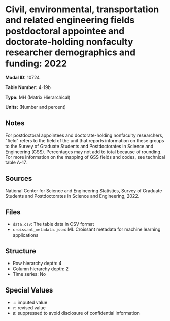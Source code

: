 # Civil, environmental, transportation and related engineering fields postdoctoral appointee and doctorate-holding nonfaculty researcher demographics and funding: 2022

**Modal ID:** 10724

**Table Number:** 4-19b

**Type:** MH (Matrix Hierarchical)

**Units:** (Number and percent)

## Notes

For postdoctoral appointees and doctorate-holding nonfaculty researchers, "field" refers to the field of the unit that reports information on these groups to the Survey of Graduate Students and Postdoctorates in Science and Engineering (GSS). Percentages may not add to total because of rounding. For more information on the mapping of GSS fields and codes, see technical table A-17.

## Sources

National Center for Science and Engineering Statistics, Survey of Graduate Students and Postdoctorates in Science and Engineering, 2022.

## Files

- `data.csv`: The table data in CSV format
- `croissant_metadata.json`: ML Croissant metadata for machine learning applications

## Structure

- Row hierarchy depth: 4
- Column hierarchy depth: 2
- Time series: No

## Special Values

- `i`: imputed value
- `r`: revised value
- `D`: suppressed to avoid disclosure of confidential information
